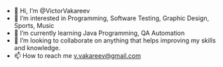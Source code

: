 - 👋 Hi, I’m @VictorVakareev
- 👀 I’m interested in Programming, Software Testing, Graphic Design, Sports, Music
- 🌱 I’m currently learning Java Programming, QA Automation
- 💞️ I’m looking to collaborate on anything that helps improving my skills and knowledge. 
- 📫 How to reach me v.vakareev@gmail.com

<!---
ViktorVakareev/ViktorVakareev is a ✨ special ✨ repository because its `README.md` (this file) appears on your GitHub profile.
You can click the Preview link to take a look at your changes.
--->
